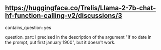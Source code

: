 ## https://huggingface.co/Trelis/Llama-2-7b-chat-hf-function-calling-v2/discussions/3

contains_question: yes

question_part: I precised in the description of the argument "If no date in the prompt, put first january 1900", but it doesn't work.